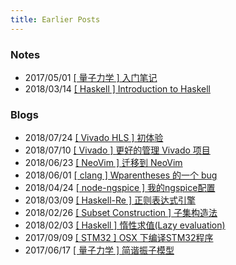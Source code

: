 ```yaml
---
title: Earlier Posts
---
```


### Notes

* 2017/05/01 [\[ 量子力学 \] 入门笔记](/old-archives/introduction-to-quantum-mechanics.pdf)
* 2018/03/14 [\[ Haskell \] Introduction to Haskell](/notes/hs-tutorial) 

### Blogs

* 2018/07/24 [\[ Vivado HLS \] 初体验](/old-archives/first-scratch-on-vivado-hls.pdf)
* 2018/07/10 [\[ Vivado \] 更好的管理 Vivado 项目](/old-archives/manage-vivado-projects.pdf)
* 2018/06/23 [\[ NeoVim \] 迁移到 NeoVim](/old-archives/move-to-neovim.pdf)
* 2018/06/01 [\[ clang \] Wparentheses 的一个 bug](/old-archives/clang-wparentheses-bug.pdf)
* 2018/04/24 [\[ node-ngspice \] 我的ngspice配置](/old-archives/node-ngspice.pdf)
* 2018/03/09 [\[ Haskell-Re \] 正则表达式引擎](/old-archives/hregex.pdf)
* 2018/02/26 [\[ Subset Construction \] 子集构造法](/old-archives/subset-construction.pdf)
* 2018/02/03 [\[ Haskell \] 惰性求值(Lazy evaluation)](/old-archives/lazy-evaluation-in-haskell.pdf)
* 2017/09/09 [\[ STM32 \] OSX 下编译STM32程序](/old-archives/compile-program-for-stm32.pdf)
* 2017/06/17 [\[ 量子力学 \] 简谐振子模型](/old-archives/harmonic-oscillator.pdf)
